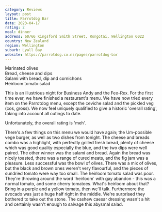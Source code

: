 ```yaml
---
category: Reviews
layout: post
title: Parrotdog Bar
date: 2023-04-17
rating: 2
meal: dinner
address: 60/66 Kingsford Smith Street, Rongotai, Wellington 6022
country: New Zealand
region: Wellington
suburb: Lyall Bay
website: https://parrotdog.co.nz/pages/parrotdog-bar
---
```

Marinated olives  
Bread, cheese and dips  
Salami with bread, dip and cornichons  
Heirloom tomato salad  

This is an illustrious night for Business Andy and the Fee-Rex. For the first time ever, we have finished a restaurant's menu. We have now tried every item on the Parrotdog menu, except the ceviche salad and the pickled veg (cos, gross). We now feel uniquely qualified to give a historic 'overall rating', taking into account all outings to date. 

Unfortunately, the overall rating is 'meh'. 

There's a few things on this menu we would have again; the Um-possible vege burger, as well as two dishes from tonight. The cheese and breads combo was a highlight, with perfectly grilled fresh bread, plenty of cheese which was good quality especially the blue, and the two dips were well paired. The other winner was the salami and bread. Again the bread was nicely toasted, there was a range of cured meats, and the fig jam was a pleasure. Less successful was the bowl of olives. There was a mix of olives, but the black and brown ones weren't very flavourful, and the pieces of sundried tomato were way too small. The heirloom tomato salad was poor. They're throwing around the word 'heirloom' with gay abandon - this was a normal tomato, and some cherry tomatoes. What's heirloom about that? Bring in a purple and a yellow tomato, then we'll talk. Furthermore the avocado was just a huge half right in the middle. We're surprised they bothered to take out the stone. The cashew caesar dressing wasn't a hit and certainly wasn't enough to salvage this abysmal salad. 
